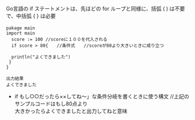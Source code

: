 Go言語の if ステートメントは、先ほどの for ループと同様に、括弧 ( ) は不要で、中括弧 { } は必要<br>

```
pakage main　
import main
  score := 100 //scoreに１００を代入される　
  if score > 80{　　//条件式　　//scoreが80より大きいときに成り立つ
  
  println("よくできました")　
 }
}

出力結果
よくできました
```

- if
もし○○だったら××してね～」な条件分岐を書くときに使う構文
//上記のサンプルコードはもし80点より<br>大きかったらよくできましたと出力してねと意味
